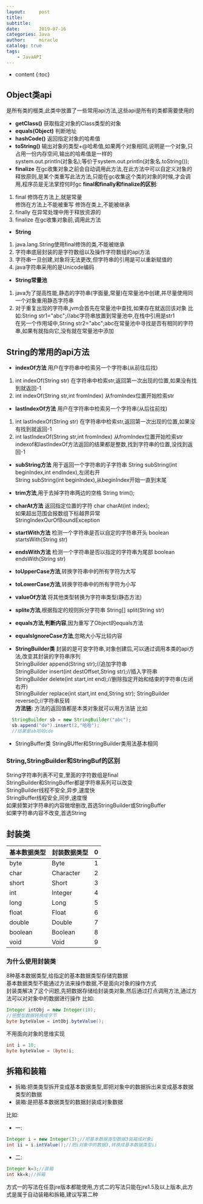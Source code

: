 ```yaml
---
layout:     post
title:      
subtitle:   
date:       2019-07-16
categories: Java
author:     miracle
catalog: true
tags:
    - JavaAPI
---
```

* content
{:toc}

## Object类api
 是所有类的根类,此类中放置了一些常用api方法,这些api是所有的类都需要使用的
- **getClass()**
获取指定对象的Class类型的对象
- **equals(Object)**
判断地址
- **hashCode()**
返回指定对象的哈希值
- **toString()**
输出对象的类型+@哈希值,如果两个对象相同,说明是一个对象,只占用一份内存空间,输出的哈希值是一样的  
system.out.println(对象名);等价于system.out.println(对象名.toString());
- **finalize**
在gc收集对象之前会自动调用此方法,在此方法中可以自定义对象的释放原则,是某个类重写此法方法,只能在gc收集这个类的对象的时候,才会调用,程序员是无法掌控何时gc   **final和finally和finalize的区别**:
1. final
修饰在方法上,就是常量  
修饰在方法上不能被重写
修饰在类上,不能被继承
2. finally
在异常处理中用于释放资源的
3. finalize
在gc收集对象前,调用此方法

- **String**
1. java.lang.String使用final修饰的类,不能被继承
2. 字符串底层封装的是字符数组以及操作字符数组的api方法
3. 字符串一旦创建,对象将无法更改,但字符串的引用是可以重新赋值的
4. java字符串采用的是Unicode编码

- **String常量池**
1. java为了提高性能,静态的字符串(字面量,常量)在常量池中创建,并尽量使用同一个对象重用静态字符串
2. 对于重复出现的字符串,jvm会首先在常量池中查找,如果存在就返回该对象
比如:String str1="abc";//abc字符串放置到常量池中,在栈中引用是str1  
在另一个作用域中,String str2="abc";abc在常量池中寻找是否有相同的字符串,如果有就指向它,没有就在常量池中添加

## String的常用的api方法

- **indexOf方法**
用户在字符串中检索另一个字符串(从前往后找)
 1. int indexOf(String str)
 在字符串中检索str,返回第一次出现的位置,如果没有找到就返回-1
 2. int indexOf(String str,int fromIndex)
 从fromIndex位置开始检索str
- **lastIndexOf方法**
用户在字符串中检索另一个字符串(从后往前找)
 1. int lastIndexOf(String str)
 在字符串中检索str,返回第一次出现的位置,如果没有找到就返回-1
 2. int lastIndexOf(String str,int fromIndex)
 从fromIndex位置开始检索str
 indexof和lastIndexOf方法返回的结果都是整数,找到字符串的位置,没找到返回-1

- **subString方法** 用于返回一个字符串的子字符串
 String subString(int beginIndex,int endIndex),左闭右开  
 String subString(int beginIndex),从beginIndex开始一直到末尾

- **trim方法**,用于去掉字符串两边的空格
 String trim();
- **charAt方法** 返回指定位置的字符
 char charAt(int index);  
 如果超出范围会报数组下标越界异常  
 StringIndexOurOfBoundException
- **startWith方法** 检测一个字符串是否以自定的字符串开头
 boolean startsWith(String str)
- **endsWith方法** 检测一个字符串是否以指定的字符串为尾部
 boolean endsWith(String str)
- **toUpperCase方法**,转换字符串中的所有字符为大写
- **toLowerCase方法**,转换字符串中的所有字符为小写
- **valueOf方法** 将其他类型转换为字符串类型(静态方法)
- **splite方法**,根据指定的规则拆分字符串
 String[] split(String str)
- **equals方法,判断内容**,因为重写了Object的equals方法
- **equalsIgnoreCase方法**,忽略大小写比较内容
- **StringBuilder类**
 封装的是可变字符串,对象创建后,可以通过调用本类的api方法,改变其封装的字符串序列  
 StringBuilder append(String str);//追加字符串  
 StringBuilder insert(int destOffset,String str);//插入字符串  
 StringBuilder delete(int start,int end);//删除指定开始和结束的字符串(左闭右开)  
 StringBuilder replace(int start,int end,String str);
 StringBuilder reverse();//字符串反转  
 **方法链:**
  方法的返回值都是本类对象就可以用方法链
  比如
```java
  StringBuilder sb = new StringBuilder("abc");
  sb.append("de").insert(2,"哈哈");
  //结果是ab哈哈cde
```
- StringBuffer类
 StringBUffer和StringBuilder类用法基本相同  

### String,StringBuilder和StringBuf的区别

String字符串列表不可变,里面的字符数组是final  
StringBuilder和StringBuffer都是字符串系列可以改变  
StringBuilder线程不安全,异步,速度快  
StringBuffer线程安全,同步,速度慢  
如果频繁对字符串的内容做增删改,首选StringBuilder或StringBuffer  
如果字符串内容不改变,首选String

## 封装类

| 基本数据类型 | 封装数据类型 | 0 |
| :------ |:--- |:--- |
| byte | Byte | 1 |
| char | Character | 2 |
| short | Short | 3 |
| int | Integer | 4 |
| long | Long | 5 |
| float | Float | 6 |
| double | Double | 7 |
| boolean | Boolean | 8 |
| void | Void | 9 |

### 为什么使用封装类

 8种基本数据类型,给指定的基本数据类型存储完数据  
 基本数据类型不能通过方法来操作数据,不是面向对象的操作方式  
 封装类解决了这个问题,先把数据存储给封装类对象,然后通过打点调用方法,通过方法可以对对象中的数据进行操作
 比如:
 
```java
Integer intObj = new Integer(10);
//把整型数据转换成字节
byte byteValue = intObj.byteValue();
```
不用面向对象的思维实现

```java
int i = 10;
byte byteValue = (byte)i;
```

## 拆箱和装箱
* 拆箱:把类类型拆开变成基本数据类型,即把对象中的数据拆出来变成基本数据类型的数据
* 装箱:是把基本数据类型的数据封装成对象数据

比如: 
* 一:

```java
Integer i = new Integer(3);//把基本数据类型数据3装箱成对象i
int ii = i.intValue();//把i对象中的数据3,转换成基本数据类型ii
```
* 二:

```java
Integer k=3;//装箱
int kk=k;//拆箱
```

方式一的写法在任意jre版本都能使用,方式二的写法只能在jre1.5及以上版本,此方式是属于自动装箱和拆箱,建议写第二种



